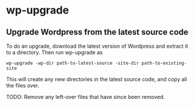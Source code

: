 # wp-upgrade

## Upgrade Wordpress from the latest source code

To do an upgrade, download the latest version of Wordpress and extract it to a directory.
Then run wp-upgrade as

`wp-upgrade -wp-dir path-to-latest-source -site-dir path-to-existing-site`

This will create any new directories in the latest source code, and copy all the files over.

TODO: Remove any left-over files that have since been removed.
 